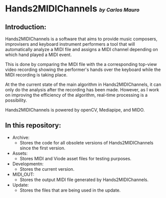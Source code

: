 # Hands2MIDIChannels <font size="3" >_by Carlos Mauro_ </font>

## Introduction:

Hands2MIDIChannels is a software that aims to provide music composers, improvisers and keyboard instrument performers a tool that will automatically analyze a MIDI file and assigns a MIDI channel depending on which hand played a MIDI event.

This is done by comparing the MIDI file with the a corresponding top-view video recording showing the performer's hands over the keyboard while the MIDI recording is taking place.

At the the current state of the main algorithm in Hands2MIDIChannels, it can only do the analysis after the recording has been made. However, as I work on improving the efficiency of the algorithm, real-time processing is a possibility.

Hands2MIDIChannels is powered by openCV, Mediapipe, and MIDO.

## In this repository:

- Archive:
  - Stores the code for all obsolete versions of Hands2MIDIChannels since the first version.
- Assets:
  - Stores MIDI and Viode asset files for testing purposes.
- Developmentn:
  - Stores the current version.
- MIDI_OUT:
  - Stores the output MIDI file generated by Hands2MIDIChannels.
- Update:
  - Stores the files that are being used in the update.
